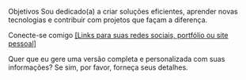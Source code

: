 
Objetivos
Sou dedicado(a) a criar soluções eficientes, aprender novas tecnologias e contribuir com projetos que façam a diferença.

Conecte-se comigo
[\[Links para suas redes sociais, portfólio ou site pessoal\]](https://github.com/marceloprni)

Quer que eu gere uma versão completa e personalizada com suas informações? Se sim, por favor, forneça seus detalhes.